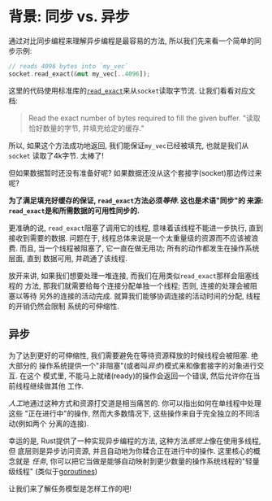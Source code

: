 # 背景: 同步 vs. 异步

通过对比同步编程来理解异步编程是最容易的方法, 所以我们先来看一个简单的同步示例:

```rust
// reads 4096 bytes into `my_vec`
socket.read_exact(&mut my_vec[..4096]);
```

这里的代码使用标准库的[`read_exact`]来从`socket`读取字节流. 让我们看看对应文档: 

[`read_exact`]: https://static.rust-lang.org/doc/master/std/io/trait.Read.html#method.read_exact

> Read the exact number of bytes required to fill the given buffer.
> "读取恰好数量的字节, 并填充给定的缓存."

所以, 如果这个方法成功地返回, 我们能保证`my_vec`已经被填充, 也就是我们从`socket`
读取了4k字节. 太棒了! 

但如果数据暂时还没有准备好呢? 如果数据还没从这个套接字(socket)那边传过来呢?

**为了满足填充好缓存的保证,  `read_exact`方法必须*等待*. 这也是术语"同步"的
来源: `read_exact`是和所需数据的可用性同步的.**

更准确的说, `read_exact`阻塞了调用它的线程, 意味着该线程不能进一步执行, 直到
接收到需要的数据. 问题在于, 线程总体来说是一个太重量级的资源而不应该被浪费.
而且, 当一个线程被阻塞了, 它一直在做无用功; 所有的动作都发生在操作系统层面, 直到
数据可用, 并疏通了该线程.

放开来讲, 如果我们想要处理一堆连接, 而我们在用类似`read_exact`那样会阻塞线程的
方法, 那我们就需要给每个连接分配单独一个线程; 否则, 连接的处理会被阻塞以等待
另外的连接的活动完成. 就算我们能够协调连接的活动时间的分配, 线程的开销仍然会限制
系统的可伸缩性.

## 异步

为了达到更好的可伸缩性, 我们需要避免在等待资源释放的时候线程会被阻塞. 绝大部分的
操作系统提供一个"非阻塞"(或者叫*异步*)模式来和像套接字的对象进行交互. 在这个
模式里, 不能马上就绪(ready)的操作会返回一个错误, 然后允许你在当前线程继续做其他
工作.

*人工*地通过这种方式和资源打交道是相当痛苦的. 你可以指出如何在单线程中处理这些
"正在进行中"的操作, 然而大多数情况下, 这些操作来自于完全独立的不同活动(例如两个
分离的连接).

幸运的是, Rust提供了一种实现异步编程的方法, 这种方法*感觉上*像在使用多线程, 但
底层则是异步访问资源, 并且自动地为你糅合正在进行中的操作. 这里核心的概念就是
*任务*, 你可以把它当做是能够自动映射到更少数量的操作系统线程的"轻量级线程"
(类似于[goroutines])

[goroutines]: https://tour.golang.org/concurrency/1

让我们来了解任务模型是怎样工作的吧!
